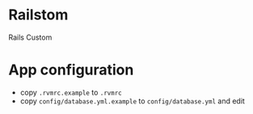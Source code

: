 # Railstom

Rails Custom



# App configuration

* copy `.rvmrc.example` to `.rvmrc`
* copy `config/database.yml.example` to `config/database.yml` and edit
